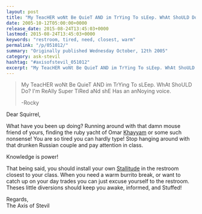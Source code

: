 ```yaml
---
layout: post
title: "My TeacHER woNt Be QuieT AND im TrYing To sLEep. WhAt ShoULD Do?"
date: 2005-10-12T05:00:00+0000
release_date: 2015-08-24T13:45:03+0000
lastmod: 2015-08-24T13:45:03+0000
keywords: "restroom, tired, need, closest, warm"
permalink: "/p/051012/"
summary: "Originally published Wednesday October, 12th 2005"
category: ask-stevil
hashtag: "#axisofstevil_051012"
excerpt: "My TeacHER woNt Be QuieT AND im TrYing To sLEep. WhAt ShoULD Do? and other great questions from Wednesday October, 12th 2005"
---
```


> My TeacHER woNt Be QuieT AND im TrYing To sLEep. WhAt ShoULD Do? I'm ReAlly Super TiRed aNd shE Has an anNoying voice.
> 
> -Rocky

Dear Squirrel,

What have you been up doing? Running around with that damn mouse friend of yours, finding the ruby yacht of Omar [Khayyam](http://upload.wikimedia.org/wikipedia/commons/f/f8/Omar_Khayyam_Profile.jpg "Khayyam") or some such nonsense! You are so tired you can hardly type! Stop hanging around with that drunken Russian couple and pay attention in class.

Knowledge is power!

That being said, you should install your own [Stallitude](/p/residential-solutions "Stallitude") in the restroom closest to your class. When you need a warm burrito break, or want to catch up on your day trades you can just excuse yourself to the restroom. Theses little diversions should keep you awake, informed, and Stuffed!

Regards,  
The Axis of Stevil
